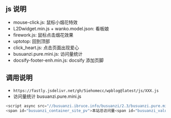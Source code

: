 ## js 说明
- mouse-click.js: 鼠标小烟花特效
- L2Dwidget.min.js + wanko.model.json: 看板娘
- firework.js: 鼠标点击烟花效果
- uptotop: 回到顶部
- click_heart.js: 点击页面出现爱心
- busuanzi.pure.mini.js: 访问量统计
- docsify-footer-enh.min.js: docsify 添加页脚

## 调用说明
- `https://fastly.jsdelivr.net/gh/5iehomecc/wpblog@latest/js/XXX.js`
- 访问量统计 busuanzi.pure.mini.js
```java
<script async src="//busuanzi.ibruce.info/busuanzi/2.3/busuanzi.pure.mini.js"></script>
<span id="busuanzi_container_site_pv">本站总访问量<span id="busuanzi_value_site_pv"></span>次</span>
```
